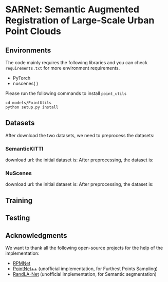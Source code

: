 # SARNet: Semantic Augmented Registration of Large-Scale Urban Point Clouds

## Environments
The code mainly requires the following libraries and you can check `requirements.txt` for more environment requirements.
- PyTorch
- nuscenes( )

Please run the following commands to install `point_utils`
```
cd models/PointUtils
python setup.py install
```

## Datasets
After download the two datasets, we need to preprocess the datasets:
### SemanticKITTI
download url: 
the initial dataset is:
After preprocessing, the dataset is:
### NuScenes
download url:
the initial dataset is:
After preprocessing, the dataset is:

## Training

## Testing

## Acknowledgments
We want to thank all the following open-source projects for the help of the implementation:
- [RPMNet](https://github.com/yewzijian/RPMNet)
- [PointNet++](https://github.com/sshaoshuai/Pointnet2.PyTorch) (unofficial implementation, for Furthest Points Sampling)
- [RandLA-Net](https://github.com/aRI0U/RandLA-Net-pytorch.git) (unofficial implementation, for Semantic segmentation)
